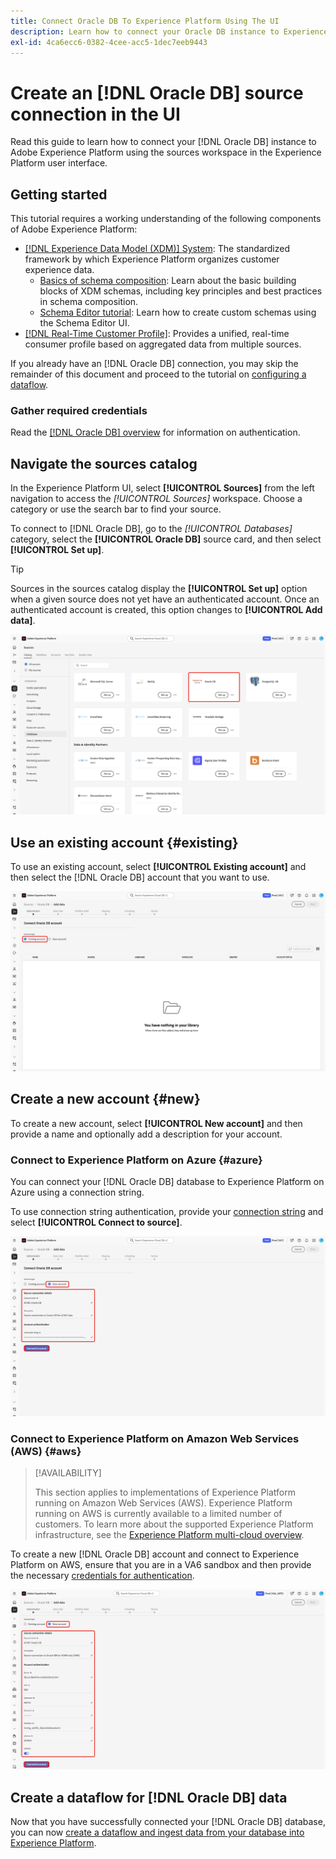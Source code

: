 ```yaml
---
title: Connect Oracle DB To Experience Platform Using The UI
description: Learn how to connect your Oracle DB instance to Experience Platform using the UI.
exl-id: 4ca6ecc6-0382-4cee-acc5-1dec7eeb9443
---
```

# Create an [!DNL Oracle DB] source connection in the UI

Read this guide to learn how to connect your [!DNL Oracle DB] instance to Adobe Experience Platform using the sources workspace in the Experience Platform user interface.

## Getting started

This tutorial requires a working understanding of the following components of Adobe Experience Platform:

* [[!DNL Experience Data Model (XDM)] System](../../../../../xdm/home.md): The standardized framework by which Experience Platform organizes customer experience data.
  * [Basics of schema composition](../../../../../xdm/schema/composition.md): Learn about the basic building blocks of XDM schemas, including key principles and best practices in schema composition.
  * [Schema Editor tutorial](../../../../../xdm/tutorials/create-schema-ui.md): Learn how to create custom schemas using the Schema Editor UI.
* [[!DNL Real-Time Customer Profile]](../../../../../profile/home.md): Provides a unified, real-time consumer profile based on aggregated data from multiple sources.

If you already have an [!DNL Oracle DB] connection, you may skip the remainder of this document and proceed to the tutorial on [configuring a dataflow](../../dataflow/databases.md).

### Gather required credentials

Read the [[!DNL Oracle DB] overview](../../../../connectors/databases/oracle.md#prerequisites) for information on authentication.

## Navigate the sources catalog

In the Experience Platform UI, select **[!UICONTROL Sources]** from the left navigation to access the *[!UICONTROL Sources]* workspace. Choose a category or use the search bar to find your source.

To connect to [!DNL Oracle DB], go to the *[!UICONTROL Databases]* category, select the **[!UICONTROL Oracle DB]** source card, and then select **[!UICONTROL Set up]**.

>[!TIP]
>
>Sources in the sources catalog display the **[!UICONTROL Set up]** option when a given source does not yet have an authenticated account. Once an authenticated account is created, this option changes to **[!UICONTROL Add data]**.

![The sources catalog with "Oracle DB" selected.](../../../../images/tutorials/create/oracle/catalog.png)

## Use an existing account {#existing}

To use an existing account, select **[!UICONTROL Existing account]** and then select the [!DNL Oracle DB] account that you want to use.

![The existing accounts interface in the sources workflow with "Existing account" selected.](../../../../images/tutorials/create/oracle/existing.png)

## Create a new account {#new}

To create a new account, select **[!UICONTROL New account]** and then provide a name and optionally add a description for your account.

### Connect to Experience Platform on Azure {#azure}

You can connect your [!DNL Oracle DB] database to Experience Platform on Azure using a connection string.

To use connection string authentication, provide your [connection string](../../../../connectors/databases/oracle.md#azure) and select **[!UICONTROL Connect to source]**.

![The new account interface in the sources workflow with "Connection string authentication" selected.](../../../../images/tutorials/create/oracle/azure.png)

### Connect to Experience Platform on Amazon Web Services (AWS) {#aws}

>[!AVAILABILITY]
>
>This section applies to implementations of Experience Platform running on Amazon Web Services (AWS). Experience Platform running on AWS is currently available to a limited number of customers. To learn more about the supported Experience Platform infrastructure, see the [Experience Platform multi-cloud overview](../../../../../landing/multi-cloud.md).

To create a new [!DNL Oracle DB] account and connect to Experience Platform on AWS, ensure that you are in a VA6 sandbox and then provide the necessary [credentials for authentication](../../../../connectors/databases/oracle.md#aws).

![The new account interface in the sources workflow to connect to AWS](../../../../images/tutorials/create/oracle/aws.png)

## Create a dataflow for [!DNL Oracle DB] data

Now that you have successfully connected your [!DNL Oracle DB] database, you can now [create a dataflow and ingest data from your database into Experience Platform](../../dataflow/databases.md).
